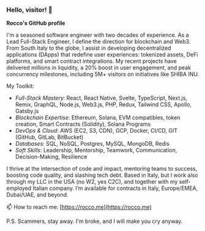 ### Hello, visitor! 👋

**Rocco's GitHub  profile**

I'm a seasoned software engineer with two decades of experience. As a Lead Full-Stack Engineer, I define the direction for blockchain and Web3. From South Italy to the globe, I assist in developing decentralized applications (DApps) that redefine user experiences: tokenized assets, DeFi platforms, and smart contract integrations. My recent projects have delivered millions in liquidity, a 20% boost in user engagement, and peak concurrency milestones, including 5M+ visitors on initiatives like SHIBA INU.

My Toolkit:
- *Full-Stack Mastery*: React, React Native, Svelte, TypeScript, Next.js, Remix, GraphQL, Node.js, Web3.js, PHP, Redux, Tailwind CSS, Apollo, Gatsby.js 
- *Blockchain Expertise*: Ethereum, Solana, EVM compatibles, token creation, Smart Contracts (Solidity), Solana Programs 
- *DevOps & Cloud*: AWS (EC2, S3, CDN), GCP, Docker, CI/CD, GIT (GitHub, GitLab, BitBucket) 
- *Databases*: SQL, NoSQL, Postgres, MySQL, MongoDB, Redis 
- *Soft Skills*: Leadership, Mentorship, Teamwork, Communication, Decision-Making, Resilience 

I thrive at the intersection of code and impact, mentoring teams to success, boosting code quality, and slashing tech debt. Based in Italy, but I work also through my LLC in the USA (no W2, yes C2C), and together with my self-employed Italian company. I’m available for contracts in Italy, Europe/EMEA, Dubai/UAE, and beyond.

📫 How to reach me: [https://rocco.me](https://rocco.me)

P.S. Scammers, stay away. I'm broke, and I will make you cry anyway.

<!--
**xdemocle/xdemocle** is a ✨ _special_ ✨ repository because its `README.md` (this file) appears on your GitHub profile.

Here are some ideas to get you started:

- 🔭 I’m currently working on ...
- 🌱 I’m currently learning ...
- 👯 I’m looking to collaborate on ...
- 🤔 I’m looking for help with ...
- 💬 Ask me about ...
- 📫 How to reach me: ...
- 😄 Pronouns: ...
- ⚡ Fun fact: ...
-->
